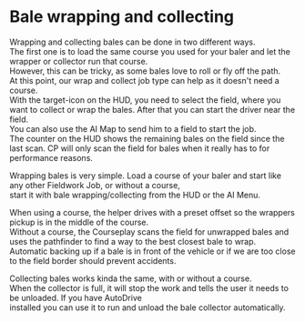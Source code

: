 # Bale wrapping and collecting

  
Wrapping and collecting bales can be done in two different ways.  
The first one is to load the same course you used for your baler and let the wrapper or collector run that course.  
However, this can be tricky, as some bales love to roll or fly off the path.  
At this point, our wrap and collect job type can help as it doesn't need a course.  
With the target-icon on the HUD, you need to select the field, where you want to collect or wrap the bales. After that you can start the driver near the field.  
You can also use the AI Map to send him to a field to start the job.  
The counter on the HUD shows the remaining bales on the field since the last scan. CP will only scan the field for bales when it really has to for performance reasons.  


  
Wrapping bales is very simple. Load a course of your baler and start like any other Fieldwork Job, or without a course,  
start it with bale wrapping/collecting from the HUD or the AI Menu.  


  
When using a course, the helper drives with a preset offset so the wrappers pickup is in the middle of the course.  
Without a course, the Courseplay scans the field for unwrapped bales and uses the pathfinder to find a way to the best closest bale to wrap.  
Automatic backing up if a bale is in front of the vehicle or if we are too close to the field border should prevent accidents.  


  
Collecting bales works kinda the same, with or without a course.  
When the collector is full, it will stop the work and tells the user it needs to be unloaded. If you have AutoDrive  
installed you can use it to run and unload the bale collector automatically.  



